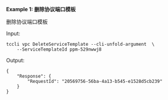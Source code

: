 **Example 1: 删除协议端口模板**

删除协议端口模板

Input: 

```
tccli vpc DeleteServiceTemplate --cli-unfold-argument  \
    --ServiceTemplateId ppm-529nwwj8
```

Output: 
```
{
    "Response": {
        "RequestId": "20569756-56ba-4a13-b545-e1528d5cb239"
    }
}
```

